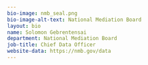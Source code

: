 ```yaml
---
bio-image: nmb_seal.png
bio-image-alt-text: National Mediation Board
layout: bio
name: Solomon Gebrentensai
department: National Mediation Board
job-title: Chief Data Officer
website-data: https://nmb.gov/data
---
```


